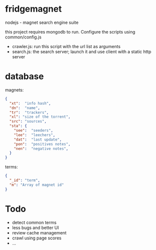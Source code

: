 fridgemagnet
============

nodejs - magnet search engine suite

this project requires mongodb to run. Configure the scripts using common/config.js


* crawler.js: run this script with the url list as arguments
* search.js: the search server; launch it and use client with a static http server


database
========

magnets:
```json
{
  "xt":  "info hash",
  "dn":  "name",
  "tr":  "trackers",
  "xl": "size of the torrent",
  "src": "sources",
  "sta": {
    "see":  "seeders",
    "lee":  "leechers",
    "dat":  "last update",
    "pon":  "positives notes",
    "nen":  "negative notes",
  }
}
```

terms:
```json
{
  "_id": "term",
  "m": "Array of magnet id"
}
```


Todo
====
* detect common terms
* less bugs and better UI
* review cache management
* crawl using page scores
* ...


